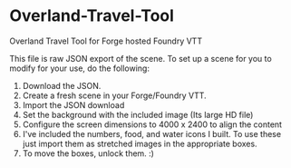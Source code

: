 # Overland-Travel-Tool
Overland Travel Tool for Forge hosted Foundry VTT

This file is raw JSON export of the scene. To set up a scene for you to modify for your use, do the following:

1. Download the JSON.
2. Create a fresh scene in your Forge/Foundry VTT. 
3. Import the JSON download
4. Set the background with the included image (Its large HD file)
5. Configure the screen dimensions to 4000 x 2400 to align the content
6. I've included the numbers, food, and water icons I built. To use these just import them as stretched images in the appropriate boxes.
7. To move the boxes, unlock them. :)
